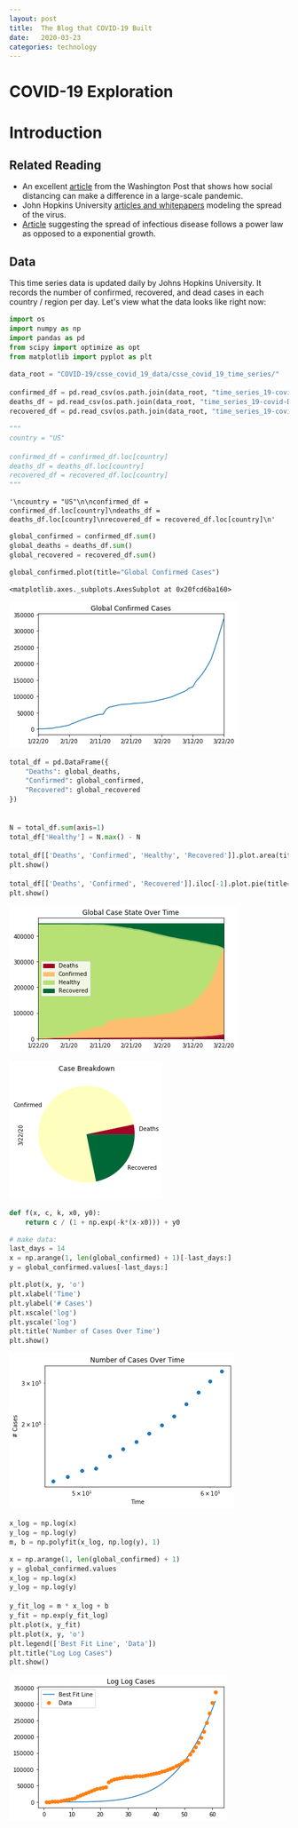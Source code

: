 ```yaml
---
layout: post
title:  The Blog that COVID-19 Built
date:   2020-03-23
categories: technology
---
```


# COVID-19 Exploration

# Introduction

## Related Reading

- An excellent [article](https://www.washingtonpost.com/graphics/2020/world/corona-simulator/) from the Washington Post that shows how social distancing can make a difference in a large-scale pandemic.
- John Hopkins University [articles and whitepapers](https://systems.jhu.edu/research/public-health/ncov/) modeling the spread of the virus.
- [Article](http://orgnet.com/TNA.pdf) suggesting the spread of infectious disease follows a power law as opposed to a exponential growth.

## Data

This time series data is updated daily by Johns Hopkins University. It records the number of confirmed, recovered, and dead cases in each country / region per day. Let's view what the data looks like right now:


```python
import os
import numpy as np
import pandas as pd
from scipy import optimize as opt
from matplotlib import pyplot as plt
```


```python
data_root = "COVID-19/csse_covid_19_data/csse_covid_19_time_series/"

confirmed_df = pd.read_csv(os.path.join(data_root, "time_series_19-covid-Confirmed.csv"), index_col=['Country/Region', 'Province/State', 'Lat', 'Long'])
deaths_df = pd.read_csv(os.path.join(data_root, "time_series_19-covid-Deaths.csv"), index_col=['Country/Region', 'Province/State', 'Lat', 'Long'])
recovered_df = pd.read_csv(os.path.join(data_root, "time_series_19-covid-Recovered.csv"), index_col=['Country/Region', 'Province/State', 'Lat', 'Long'])
```


```python
"""
country = "US"

confirmed_df = confirmed_df.loc[country]
deaths_df = deaths_df.loc[country]
recovered_df = recovered_df.loc[country]
"""
```




    '\ncountry = "US"\n\nconfirmed_df = confirmed_df.loc[country]\ndeaths_df = deaths_df.loc[country]\nrecovered_df = recovered_df.loc[country]\n'




```python
global_confirmed = confirmed_df.sum()
global_deaths = deaths_df.sum()
global_recovered = recovered_df.sum()
```


```python
global_confirmed.plot(title="Global Confirmed Cases")
```




    <matplotlib.axes._subplots.AxesSubplot at 0x20fcd6ba160>




![png](/assets/images/output_5_1.png)



```python
total_df = pd.DataFrame({
    "Deaths": global_deaths,
    "Confirmed": global_confirmed,
    "Recovered": global_recovered
})


N = total_df.sum(axis=1)
total_df['Healthy'] = N.max() - N

total_df[['Deaths', 'Confirmed', 'Healthy', 'Recovered']].plot.area(title="Global Case State Over Time", colormap="RdYlGn")
plt.show()

total_df[['Deaths', 'Confirmed', 'Recovered']].iloc[-1].plot.pie(title="Case Breakdown", colormap="RdYlGn")
plt.show()
```


![png](/assets/images/output_6_0.png)



![png](/assets/images/output_6_1.png)



```python
def f(x, c, k, x0, y0):
    return c / (1 + np.exp(-k*(x-x0))) + y0
```


```python
# make data:
last_days = 14
x = np.arange(1, len(global_confirmed) + 1)[-last_days:]
y = global_confirmed.values[-last_days:]
```


```python
plt.plot(x, y, 'o')
plt.xlabel('Time')
plt.ylabel('# Cases')
plt.xscale('log')
plt.yscale('log')
plt.title('Number of Cases Over Time')
plt.show()
```


![png](/assets/images/output_9_0.png)



```python
x_log = np.log(x)
y_log = np.log(y)
m, b = np.polyfit(x_log, np.log(y), 1)
```


```python
x = np.arange(1, len(global_confirmed) + 1)
y = global_confirmed.values
x_log = np.log(x)
y_log = np.log(y)

y_fit_log = m * x_log + b
y_fit = np.exp(y_fit_log)
plt.plot(x, y_fit)
plt.plot(x, y, 'o')
plt.legend(['Best Fit Line', 'Data'])
plt.title("Log Log Cases")
plt.show()
```


![png](/assets/images/output_11_0.png)
